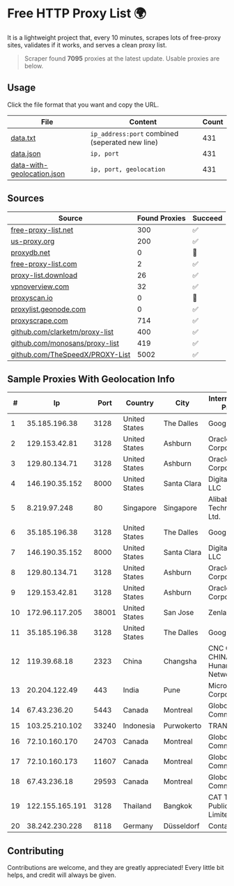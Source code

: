 
# Free HTTP Proxy List 🌍

It is a lightweight project that, every 10 minutes, scrapes lots of free-proxy sites, validates if it works, and serves a clean proxy list.


> Scraper found **7095** proxies at the latest update. Usable proxies are below.

## Usage

Click the file format that you want and copy the URL.


|File|Content|Count|
|----|-------|-----|
|[data.txt](https://raw.githubusercontent.com/themiralay/Proxy-List-World/master/data.txt)|`ip_address:port` combined (seperated new line)|431|
|[data.json](https://raw.githubusercontent.com/themiralay/Proxy-List-World/master/data.json)|`ip, port`|431|
|[data-with-geolocation.json](https://raw.githubusercontent.com/themiralay/Proxy-List-World/master/data-with-geolocation.json)|`ip, port, geolocation`|431|

## Sources

|Source|Found Proxies|Succeed|
|------|-------------|-------|
|[free-proxy-list.net](https://free-proxy-list.net)|300|✅|
|[us-proxy.org](https://www.us-proxy.org)|200|✅|
|[proxydb.net](http://proxydb.net)|0|🚫|
|[free-proxy-list.com](https://free-proxy-list.com/?page=&port=&type%5B%5D=http&type%5B%5D=https&up_time=0&search=Search)|2|✅|
|[proxy-list.download](https://www.proxy-list.download/HTTP)|26|✅|
|[vpnoverview.com](https://vpnoverview.com/privacy/anonymous-browsing/free-proxy-servers)|32|✅|
|[proxyscan.io](https://www.proxyscan.io)|0|🚫|
|[proxylist.geonode.com](https://proxylist.geonode.com/api/proxy-list?limit=300&page=1&sort_by=lastChecked&sort_type=desc&protocols=http,https)|0|✅|
|[proxyscrape.com](https://api.proxyscrape.com/v2/?request=displayproxies&protocol=http&timeout=10000&country=all&ssl=all&anonymity=all)|714|✅|
|[github.com/clarketm/proxy-list](https://raw.githubusercontent.com/clarketm/proxy-list/master/proxy-list-raw.txt)|400|✅|
|[github.com/monosans/proxy-list](https://raw.githubusercontent.com/monosans/proxy-list/main/proxies/http.txt)|419|✅|
|[github.com/TheSpeedX/PROXY-List](https://raw.githubusercontent.com/TheSpeedX/PROXY-List/master/http.txt)|5002|✅|


## Sample Proxies With Geolocation Info

|#|Ip|Port|Country|City|Internet Service Provider|
|-|--|----|-------|----|-------------------------|
|1|35.185.196.38|3128|United States|The Dalles|Google LLC|
|2|129.153.42.81|3128|United States|Ashburn|Oracle Corporation|
|3|129.80.134.71|3128|United States|Ashburn|Oracle Corporation|
|4|146.190.35.152|8000|United States|Santa Clara|DigitalOcean, LLC|
|5|8.219.97.248|80|Singapore|Singapore|Alibaba (US) Technology Co., Ltd.|
|6|35.185.196.38|3128|United States|The Dalles|Google LLC|
|7|146.190.35.152|8000|United States|Santa Clara|DigitalOcean, LLC|
|8|129.80.134.71|3128|United States|Ashburn|Oracle Corporation|
|9|129.153.42.81|3128|United States|Ashburn|Oracle Corporation|
|10|172.96.117.205|38001|United States|San Jose|Zenlayer Inc|
|11|35.185.196.38|3128|United States|The Dalles|Google LLC|
|12|119.39.68.18|2323|China|Changsha|CNC Group CHINA169 Hunan Province Network|
|13|20.204.122.49|443|India|Pune|Microsoft Corporation|
|14|67.43.236.20|5443|Canada|Montreal|GloboTech Communications|
|15|103.25.210.102|33240|Indonesia|Purwokerto|TRANSDATA|
|16|72.10.160.170|24703|Canada|Montreal|GloboTech Communications|
|17|72.10.160.173|11607|Canada|Montreal|GloboTech Communications|
|18|67.43.236.18|29593|Canada|Montreal|GloboTech Communications|
|19|122.155.165.191|3128|Thailand|Bangkok|CAT Telecom Public Company Limited|
|20|38.242.230.228|8118|Germany|Düsseldorf|Contabo GmbH|



## Contributing

Contributions are welcome, and they are greatly appreciated! Every
little bit helps, and credit will always be given.

